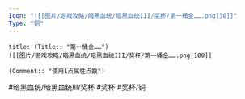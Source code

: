 ```yaml
---
Icon: "![[图片/游戏攻略/暗黑血统/暗黑血统III/奖杯/第一桶金…….png|30]]"
Type: "铜"
---
```

```ad-common-bronze-trophy
title: (Title:: "第一桶金……")
![[图片/游戏攻略/暗黑血统/暗黑血统III/奖杯/第一桶金…….png|100]]

(Comment:: "使用1点属性点数")
```

#暗黑血统/暗黑血统III/奖杯 #奖杯 #奖杯/铜
